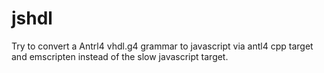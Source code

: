 # jshdl

Try to convert a Antrl4 vhdl.g4 grammar to javascript via antl4 cpp target and emscripten instead of the slow javascript target.
